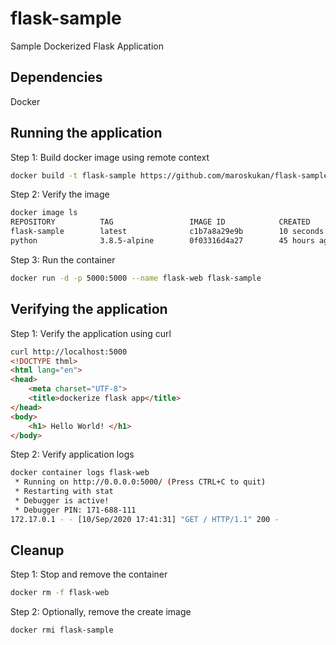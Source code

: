 # flask-sample
Sample Dockerized Flask Application

## Dependencies

Docker

## Running the application

Step 1: Build docker image using remote context 
```bash
docker build -t flask-sample https://github.com/maroskukan/flask-sample.git
```

Step 2: Verify the image
```bash
docker image ls
REPOSITORY          TAG                 IMAGE ID            CREATED             SIZE
flask-sample        latest              c1b7a8a29e9b        10 seconds ago      53.3MB
python              3.8.5-alpine        0f03316d4a27        45 hours ago        42.7MB
```

Step 3: Run the container
```bash
docker run -d -p 5000:5000 --name flask-web flask-sample
```

## Verifying the application

Step 1: Verify the application using curl
```html
curl http://localhost:5000
<!DOCTYPE thml>
<html lang="en">
<head>
    <meta charset="UTF-8">
    <title>dockerize flask app</title>
</head>
<body>
    <h1> Hello World! </h1>
</body>
```

Step 2: Verify application logs
```bash
docker container logs flask-web
 * Running on http://0.0.0.0:5000/ (Press CTRL+C to quit)
 * Restarting with stat
 * Debugger is active!
 * Debugger PIN: 171-688-111
172.17.0.1 - - [10/Sep/2020 17:41:31] "GET / HTTP/1.1" 200 -
```
## Cleanup

Step 1: Stop and remove the container
```bash
docker rm -f flask-web
```

Step 2: Optionally, remove the create image
```bash
docker rmi flask-sample
```





